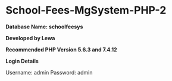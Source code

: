 # School-Fees-MgSystem-PHP-2

**Database Name: schoolfeesys**

**Developed by Lewa**

**Recommended PHP Version 5.6.3 and 7.4.12**


**Login Details**

Username: admin
Password: admin

